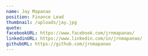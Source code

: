 ```yaml
---
name: Jay Mapanao
position: Finance Lead
thumbnail: /uploads/jay.jpg
quote:
facebookURL: https://www.facebook.com/jrnmapanao/
linkedinURL: https://www.linkedin.com/in/jrnmapanao/
githubURL: https://github.com/jrnmapanao	
---
```


